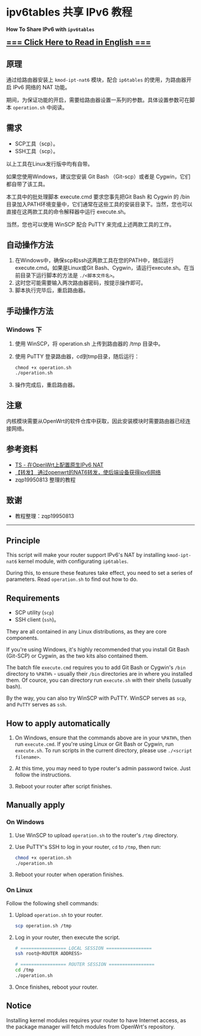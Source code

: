 # ipv6tables 共享 IPv6 教程

**How To Share IPv6 with `ipv6tables`**

<span style="font-size: 1.5em;">**[=== Click Here to Read in English ===](#english)**</span>

## 原理

通过给路由器安装上 `kmod-ipt-nat6` 模块，配合 `ip6tables` 的使用，为路由器开启 IPv6 网络的 NAT 功能。

期间，为保证功能的开启，需要给路由器设置一系列的参数。具体设置参数可在脚本 `operation.sh` 中阅读。

## 需求

* SCP工具（scp）。
* SSH工具（scp）。

以上工具在Linux发行版中均有自带。

如果您使用Windows，建议您安装 Git Bash （Git-scp）或者是 Cygwin，它们都自带了该工具。

本工具中的批处理脚本 execute.cmd 要求您事先把Git Bash 和 Cygwin 的 /bin 目录加入PATH环境变量中，它们通常在这些工具的安装目录下。当然，您也可以直接在这两款工具的命令解释器中运行 execute.sh。

当然，您也可以使用 WinSCP 配合 PuTTY 来完成上述两款工具的工作。

## 自动操作方法

1. 在Windows中，确保scp和ssh这两款工具在您的PATH中，随后运行execute.cmd。如果是Linux或Git Bash、Cygwin，请运行execute.sh。在当前目录下运行脚本的方法是 ```./<脚本文件名>```。
2. 这时您可能需要输入两次路由器密码，按提示操作即可。
3. 脚本执行完毕后，重启路由器。

## 手动操作方法

### Windows 下

1. 使用 WinSCP，将 operation.sh 上传到路由器的 /tmp 目录中。
2. 使用 PuTTY 登录路由器，cd到tmp目录，随后运行：

    ```shell
    chmod +x operation.sh
    ./operation.sh
    ```

3. 操作完成后，重启路由器。

## 注意

内核模块需要从OpenWrt的软件仓库中获取，因此安装模块时需要路由器已经连接网络。

## 参考资料

* [TS - 在OpenWrt上配置原生IPv6 NAT](https://tang.su/2017/03/openwrt-ipv6-nat/)
* [【转发】 通过openwrt的NAT6转发，使后端设备获得ipv6网络](https://blog.csdn.net/guituo9698/article/details/70285755)
* zqp19950813 整理的教程

## 致谢

* 教程整理：zqp19950813

---

<!-- English translation start -->
<span id="english"></span>

## Principle

This script will make your router support IPv6's NAT by installing `kmod-ipt-nat6` kernel module, with configurating `ip6tables`.

During this, to ensure these features take effect, you need to set a series of parameters. Read `operation.sh` to find out how to do.

## Requirements

* SCP utility (`scp`)
* SSH client (`ssh`)。

They are all contained in any Linux distributions, as they are core components.

If you're using Windows, it's highly recommended that you install Git Bash (Git-SCP) or Cygwin, as the two kits also contained them.

The batch file `execute.cmd` requires you to add Git Bash or Cygwin's `/bin` directory to `%PATH%` - usually their `/bin` directories are in where you installed them. Of cource, you can directory run `execute.sh` with their shells (usually bash).

By the way, you can also try WinSCP with PuTTY. WinSCP serves as `scp`, and `PuTTY` serves as `ssh`.

## How to apply automatically

1. On Windows, ensure that the commands above are in your `%PATH%`, then run `execute.cmd`. If you're using Linux or Git Bash or Cygwin, run `execute.sh`. To run scripts in the current directory, please use ```./<script filename>```.

2. At this time, you may need to type router's admin password twice. Just follow the instructions.

3. Reboot your router after script finishes.

## Manually apply

### On Windows

1. Use WinSCP to upload `operation.sh` to the router's `/tmp` directory.
2. Use PuTTY's SSH to log in your router, `cd` to `/tmp`, then run:

    ```bash
    chmod +x operation.sh
    ./operation.sh
    ```

3. Reboot your router when operation finishes.

### On Linux

Follow the following shell commands:

1. Upload `operation.sh` to your router.

    ```bash
    scp operation.sh /tmp
    ```

2. Log in your router, then execute the script.

    ```bash
    # ================= LOCAL SESSION =================
    ssh root@<ROUTER ADDRESS>

    # ================= ROUTER SESSION =================
    cd /tmp
    ./operation.sh
    ```

3. Once finishes, reboot your router.

## Notice

Installing kernel modules requires your router to have Internet access, as the package manager will fetch modules from OpenWrt's repository.
